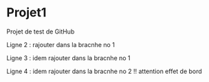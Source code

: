 # Projet1
Projet de test de GitHub


Ligne 2 : rajouter dans la bracnhe no 1 

Ligne 3 : idem rajouter dans la bracnhe no 1


Ligne 4 : idem rajouter dans la bracnhe no 2 !! attention effet de bord